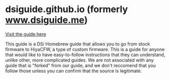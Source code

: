 # dsiguide.github.io (formerly www.dsiguide.me)
<a href="https://dsiguide.github.io">Visit the guide here</a>

This guide is a DSi Homebrew guide that allows you to go from stock firmware to HiyaCFW, a type of custom firmware.
This is a guide for anyone that would like to have easy-to-follow instructions that they can understand, unlike other, more complicated guides.
We are not associated with any guide that is "forked" from our guide, and we don't reccomend that you follow those unless you can confirm that the source is legitimate.
